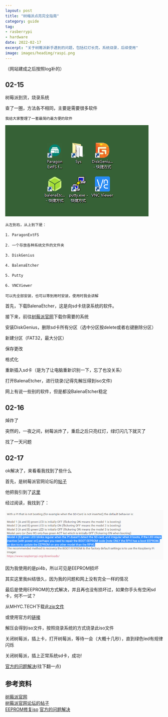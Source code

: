 ```yaml
---
layout: post
title: "树梅派点亮完全指南"
category: guide
tag: 
- rasberrypi
- hardware
date: 2022-02-17
excerpt: "关于树莓派新手遇到的问题，包括红灯长亮，系统烧录，后续使用"
image: images/headimg/raspi.png
---
```


（网站建成之后按照log补的）

## 02-15

树莓派到货，烧录系统

查了一圈，方法各不相同，主要是需要很多软件

```
我给大家整理了一套最简约最方便的软件
```
![树莓派使用软件套餐](/images/post/2022-02-17-01.png)
```
从左到右，从上到下是：

1. ParagonExtFS

2. 一个存放各种系统文件的文件夹

3. DiskGenius

4. BalenaEtcher

5. Putty

6. VNCViewer

可以先全部安装，也可以等到用时安装，使用时我会讲解
```

首先，下载BalenaEtcher，这是向sd卡烧录系统的软件。

接下来，前往[树莓派官网](https://raspberrypi.org)下载你需要的系统

安装DiskGenius，删除sd卡所有分区（选中分区按delete或者右键删除分区）

新建分区（FAT32，最大分区）

保存更改

格式化

重新插入sd卡（是为了让电脑重新识别一下，忘了也没关系）

打开BalenaEtcher，进行烧录(记得先解压得到iso文件)

网上有说一些别的软件，但是都没BalenaEtcher稳定

## 02-16

焯炸了

突然的，一夜之间，树莓派炸了，重启之后只亮红灯，绿灯闪几下就灭了

找了一天问题

## 02-17

ok解决了，来看看我找到了些什么

首先，是树莓派官网论坛的[帖子](https://forums.raspberrypi.com/viewtopic.php?p=1971581&hilit=red+light#p1971581)

他把我引到了[这里](https://forums.raspberrypi.com/viewtopic.php?f=28&t=58151)

经过阅读，我找到了：

![官方问题描述](/images/post/2022-02-17-02.png)

因为我使用的是pi4b，所以可见是EEPROM损坏

其实这里我纠结很久，因为我的问题和网上没有完全一样的情况

最后是使用EEPROM的方式解决，并且再也没有损坏过，如果你手头有空闲sd卡，何不一试？

从MHYC.TECH下载此[zip文件](/assets/files/uploads/rpi-boot-eeprom-recovery-2022-01-25-vl805-000138a1-sd.zip)

或使用官方的[链接](https://github.com/raspberrypi/rpi-eeprom/)

解压会得到iso文件，按照烧录系统的方式烧录此iso文件

关闭树莓派，插上卡，打开树莓派，等待一会（大概十几秒），直到绿色led有规律闪烁

关闭树莓派，插上正常系统sd卡，成功!

[官方的问题解决](https://www.raspberrypi.com/documentation/computers/raspberry-pi.html#raspberry-pi-4-boot-eeprom)(往下翻一点)

## 参考资料

[树莓派官网](https://raspberrypi.org)  
[树莓派官网论坛的帖子](https://forums.raspberrypi.com/viewtopic.php?p=1971581&hilit=red+light#p1971581)  
[EEPROM修复iso](https://github.com/raspberrypi/rpi-eeprom/)
[官方的问题解决](https://www.raspberrypi.com/documentation/computers/raspberry-pi.html#raspberry-pi-4-boot-eeprom)
